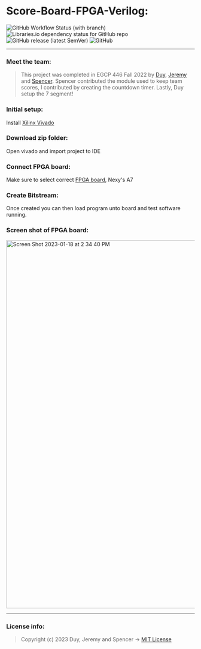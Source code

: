 # Score-Board-FPGA-Verilog:

![GitHub Workflow Status (with branch)](https://img.shields.io/github/actions/workflow/status/jge162/ScoreBoard-wTimer/verilog_review.yml)
![Libraries.io dependency status for GitHub repo](https://img.shields.io/librariesio/github/jge162/ScoreBoard-wTimer)
![GitHub release (latest SemVer)](https://img.shields.io/github/v/release/jge162/ScoreBoard-wTimer)
![GitHub](https://img.shields.io/github/license/jge162/ScoreBoard-wTimer?color=purple)

---

### Meet the team:

>This project was completed in EGCP 446 Fall 2022 by [Duy](https://github.com/duy301199), [Jeremy](https://github.com/jge162) and [Spencer](https://github.com/5pencerW).
Spencer contributed the module used to keep team scores, I contributed by
creating the countdown timer. Lastly, Duy setup the 7 segment!

### Initial setup:
Install [Xilinx Vivado](https://www.xilinx.com/products/design-tools/vivado.html)

### Download zip folder:
Open vivado and import project to IDE

### Connect FPGA board:
Make sure to select correct [FPGA board](https://digilent.com/shop/nexys-a7-fpga-trainer-board-recommended-for-ece-curriculum/), Nexy's A7

### Create Bitstream:
Once created you can then load program unto board and 
test software running.

### Screen shot of FPGA board: 

<img width="981" alt="Screen Shot 2023-01-18 at 2 34 40 PM" src="https://user-images.githubusercontent.com/31228460/213310150-10f8d1d6-073c-4136-9665-c977dc508e0f.png">

---

### License info:
>Copyright (c) 2023 Duy, Jeremy and Spencer -> 
[MIT License](https://github.com/jge162/ScoreBoard-wTimer/blob/main/License/MIT%20license)
